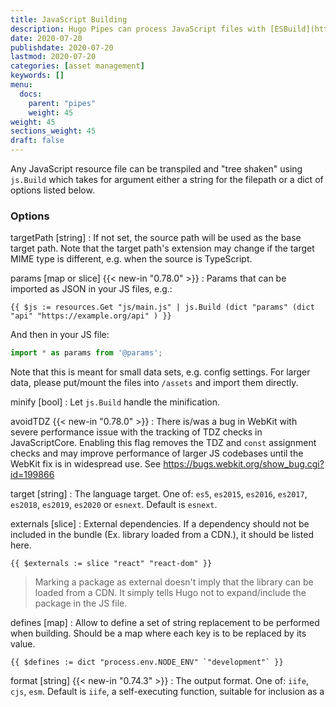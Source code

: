 ```yaml
---
title: JavaScript Building
description: Hugo Pipes can process JavaScript files with [ESBuild](https://github.com/evanw/esbuild).
date: 2020-07-20
publishdate: 2020-07-20
lastmod: 2020-07-20
categories: [asset management]
keywords: []
menu:
  docs:
    parent: "pipes"
    weight: 45
weight: 45
sections_weight: 45
draft: false
---
```


Any JavaScript resource file can be transpiled and "tree shaken" using `js.Build` which takes for argument either a string for the filepath or a dict of options listed below.

### Options

targetPath [string]
: If not set, the source path will be used as the base target path. 
Note that the target path's extension may change if the target MIME type is different, e.g. when the source is TypeScript.

params [map or slice] {{< new-in "0.78.0" >}}
: Params that can be imported as JSON in your JS files, e.g.:

```go-html-template
{{ $js := resources.Get "js/main.js" | js.Build (dict "params" (dict "api" "https://example.org/api" ) }}
```
And then in your JS file: 

```js
import * as params from '@params';
``` 

Note that this is meant for small data sets, e.g. config settings. For larger data, please put/mount the files into `/assets` and import them directly.

minify [bool]
: Let `js.Build` handle the minification.

avoidTDZ {{< new-in "0.78.0" >}}
: There is/was a bug in WebKit with severe performance issue with the tracking of TDZ checks in JavaScriptCore. Enabling this flag removes the TDZ and `const` assignment checks and may improve performance of larger JS codebases until the WebKit fix is in widespread use. See https://bugs.webkit.org/show_bug.cgi?id=199866

target [string]
: The language target.
  One of: `es5`, `es2015`, `es2016`, `es2017`, `es2018`, `es2019`, `es2020` or `esnext`.
  Default is `esnext`.

externals [slice]
: External dependencies. If a dependency should not be included in the bundle (Ex. library loaded from a CDN.), it should be listed here.

```go-html-template
{{ $externals := slice "react" "react-dom" }}
```

> Marking a package as external doesn't imply that the library can be loaded from a CDN. It simply tells Hugo not to expand/include the package in the JS file.

defines [map]
: Allow to define a set of string replacement to be performed when building. Should be a map where each key is to be replaced by its value.

```go-html-template
{{ $defines := dict "process.env.NODE_ENV" `"development"` }}
```

format [string] {{< new-in "0.74.3" >}}
: The output format.
  One of: `iife`, `cjs`, `esm`.
  Default is `iife`, a self-executing function, suitable for inclusion as a <script> tag.


### Import JS code from /assets

{{< new-in "0.78.0" >}}

Since Hugo `v0.78.0` `js.Build` has full support for the virtual union file system in [Hugo Modules](/hugo-modules/). You can see some simple examples in this [test project](https://github.com/gohugoio/hugoTestProjectJSModImports), but in short this means that you can do this:

```js
import { hello } from 'my/module';
```

And it will respolve to the top-most `index.{js,ts,tsx,jsx}` inside `assets/my/module` in the layered file system.

```js
import { hello3 } from 'my/module/hello3';
```

Wil resolve to `hello3.{js,ts,tsx,jsx}` inside `assets/my/module`.

Any imports starting with `.` is resolved relative to the current file:

```js
import { hello4 } from './lib';
```

For other files (e.g. `JSON`, `CSS`) you need to use the relative path including any extension, e.g:

```js
import * as data from 'my/module/data.json';
```

Also note the new `params` option that can be passed from template to your JS files, e.g.:

```go-html-template
{{ $js := resources.Get "js/main.js" | js.Build (dict "params" (dict "api" "https://example.org/api" ) }}
```
And then in your JS file: 

```js
import * as params from '@params';
```

Hugo will, by default, generate a `assets/jsconfig.js` file that maps the imports. This is useful for navigation/intellisense help inside code editors, but if you don't need/want it, you can [turn it off](/getting-started/configuration/#configure-build).

**Note:** If you're developing a theme/component that's is supposed to be imported and depends on dependencies inside `package.json`, the project needs to run [hugo mod npm pack](/commands/hugo_mod_npm_pack/) to see the dependencies.

### Examples

```go-html-template
{{ $built := resources.Get "js/index.js" | js.Build "main.js" }}
```

Or with options:

```go-html-template
{{ $externals := slice "react" "react-dom" }}
{{ $defines := dict "process.env.NODE_ENV" `"development"` }}

{{ $opts := dict "targetPath" "main.js" "externals" $externals "defines" $defines }}
{{ $built := resources.Get "scripts/main.js" | js.Build $opts }}
<script type="text/javascript" src="{{ $built.RelPermalink }}" defer></script>
```

#### Shimming a JS library 

It's a very common practice to load external libraries using CDN rather than importing all packages in a single JS file, making it bulky. To do the same with Hugo, you'll need to shim the libraries as follows. In this example, `algoliasearch` and `instantsearch.js` will be shimmed.

Firstly, add the following to your project's `package.json`:
```json
{
  "browser": {
    "algoliasearch/lite": "./public/js/shims/algoliasearch.js",
    "instantsearch.js/es/lib/main": "./public/js/shims/instantsearch.js"
  }
}
```

What this does is it tells Hugo to look for the listed packages somewhere else. Here we're telling Hugo to look for `algoliasearch/lite` and `instantsearch.js/es/lib/main` in the project's `public/js/shims` folder.

Now we'll need to create the shim JS files which export the global JS variables `module.exports = window.something`. You can create a separate shim JS file in your `assets` directory, and redirect the import paths there if you wish, but a much cleaner way is to create these files on the go, by having the following before your JS is built.

```go-html-template
{{ $a := "module.exports = window.algoliasearch" | resources.FromString "js/shims/algoliasearch.js" }}
{{ $i := "module.exports = window.instantsearch" | resources.FromString "js/shims/instantsearch.js" }}

{{/* Call RelPermalink unnecessarily to generate JS files */}}
{{ $placebo := slice $a.RelPermalink $i.RelPermalink }}
```
That's it! You should now have a browser-friendly JS which can use external JS libraries.

